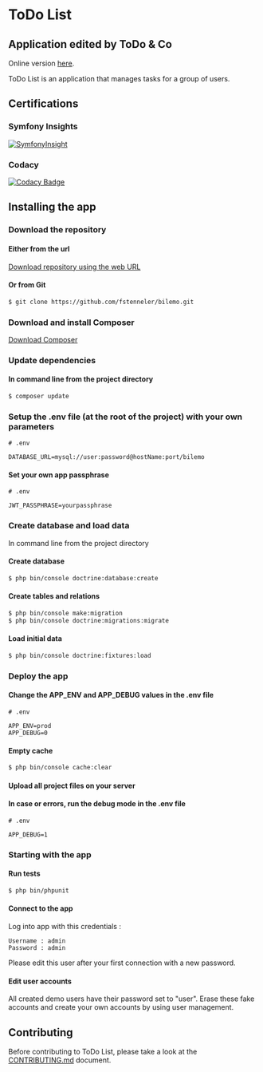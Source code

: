 # ToDo List
## Application edited by ToDo & Co

Online version [here](http://todolist.orlinstreet.rocks).

ToDo List is an application that manages tasks for a group of users.

## Certifications

### Symfony Insights
[![SymfonyInsight](https://insight.symfony.com/projects/a0f0055c-9247-4db5-8c55-11a5fd3badaa/big.svg)](https://insight.symfony.com/projects/a0f0055c-9247-4db5-8c55-11a5fd3badaa)

### Codacy
[![Codacy Badge](https://api.codacy.com/project/badge/Grade/18cb4ae222854aad885a3e44d49ac8c9)](https://www.codacy.com/manual/fstenneler/bilemo?utm_source=github.com&amp;utm_medium=referral&amp;utm_content=fstenneler/bilemo&amp;utm_campaign=Badge_Grade)

Installing the app
------------------

### Download the repository

#### Either from the url
[Download repository using the web URL](https://github.com/fstenneler/todolist/archive/master.zip)

#### Or from Git
```bash
$ git clone https://github.com/fstenneler/bilemo.git
```    

### Download and install Composer
[Download Composer](https://getcomposer.org/download/)

### Update dependencies

#### In command line from the project directory
```bash
$ composer update
```

### Setup the .env file (at the root of the project) with your own parameters
    # .env

    DATABASE_URL=mysql://user:password@hostName:port/bilemo

#### Set your own app passphrase
    # .env

    JWT_PASSPHRASE=yourpassphrase

### Create database and load data
In command line from the project directory

#### Create database
```bash
$ php bin/console doctrine:database:create
```

#### Create tables and relations
```bash
$ php bin/console make:migration
$ php bin/console doctrine:migrations:migrate
```

#### Load initial data
```bash
$ php bin/console doctrine:fixtures:load
```

### Deploy the app

#### Change the APP_ENV and APP_DEBUG values in the .env file
    # .env
    
    APP_ENV=prod
    APP_DEBUG=0

#### Empty cache
```bash
$ php bin/console cache:clear
```

#### Upload all project files on your server

#### In case or errors, run the debug mode in the .env file
    # .env

    APP_DEBUG=1

### Starting with the app

#### Run tests
```bash
$ php bin/phpunit
```

#### Connect to the app
Log into app with this credentials :

    Username : admin
    Password : admin
    
Please edit this user after your first connection with a new password.

#### Edit user accounts
All created demo users have their password set to "user".
Erase these fake accounts and create your own accounts by using user management.

Contributing
------------

Before contributing to ToDo List, please take a look at the [CONTRIBUTING.md](CONTRIBUTING.md) document.